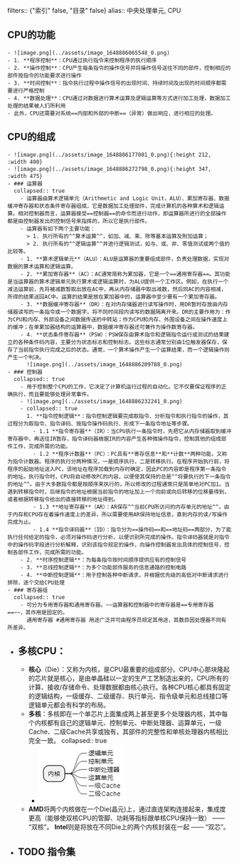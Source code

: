 filters:: {"索引" false, "目录" false}
alias:: 中央处理单元, CPU

## CPU的功能
	- ![image.png](../assets/image_1648886065548_0.png)
	- 1. **程序控制**：CPU通过执行指令来控制程序的执行顺序
	- 2. **操作控制**：CPU产生每条指令的操作信号并将操作信号送往不同的部件，控制相应的部件按指令的功能要求进行操作
	- 3. **时间控制**：指令执行过程中操作信号的出现时间、持续时间及出现的时间顺序都需要进行严格控制
	- 4. **数据处理**：CPU通过对数据进行算术运算及逻辑运算等方式进行加工处理，数据加工处理的结果被人们所利用
	- 此外，CPU还需要对系统==内部和外部的中断==（异常）做出响应，进行相应的处理。
## CPU的组成
	- ![image.png](../assets/image_1648886177081_0.png){:height 212, :width 400}
	- ![image.png](../assets/image_1648886272798_0.png){:height 347, :width 475}
	- ### 运算器
	  collapsed:: true
		- 运算器由算术逻辑单元（Arithmetic and Logic Unit，ALU）、累加寄存器、数据缓冲寄存器和状态条件寄存器组成，它是数据加工处理部件，完成计算机的各种算术和逻辑运算。相对控制器而言，运算器接受==控制器==的命令而进行动作，即运算器所进行的全部操作都是由控制器发出的控制信号来指挥的，所以它是执行部件。
		- 运算器有如下两个主要功能：
		  > 1. 执行所有的^^算术运算^^，如加、减、乘、除等基本运算及附加运算；
		  > 2. 执行所有的^^逻辑运算^^并进行逻辑测试，如与、或、非、零值测试或两个值的比较等。
		- 1. **算术逻辑单元**（ALU）：ALU是运算器的重要组成部件，负责处理数据，实现对数据的算术运算和逻辑运算。
		- 2. **累加寄存器**（AC）：AC通常简称为累加器，它是一个==通用寄存器==。其功能是当运算器的算术逻辑单元执行算术或逻辑运算时，为ALU提供一个工作区。例如，在执行一个减法运算前，先将被减数暂取出放在AC中，再从内存储器中取出减数，然后同AC的内容相减，所得的结果送回AC中。运算的结果是放在累加器中的，运算器中至少要有一个累加寄存器。
		- 3. **数据缓冲寄存器**（DR）：在对内存储器进行读写操作时，用DR暂时存放由内存储器读写的一条指令或一个数据字，将不同时间段内读写的数据隔离开来。DR的主要作用为：作为CPU和内存、外部设备之间数据传送的中转站；作为CPU和内存、外围设备之间在操作速度上的缓冲；在单累加器结构的运算器中，数据缓冲寄存器还可兼作为操作数寄存器。
		- 4. **状态条件寄存器**（PSW）：PSW保存由算术指令和逻辑指令运行或测试的结果建立的各种条件码内容，主要分为状态标志和控制标志。这些标志通常分别由1位触发器保存，保存了当前指令执行完成之后的状态。通常，一个算术操作产生一个运算结果，而一个逻辑操作则产生一个判决。
		  ![image.png](../assets/image_1648886209788_0.png)
	- ### 控制器
	  collapsed:: true
		- 用于控制整个CPU的工作，它决定了计算机运行过程的自动化。它不仅要保证程序的正确执行，而且要能够处理异常事件。
		- ![image.png](../assets/image_1648886232241_0.png)
		- collapsed:: true
		  1. **指令控制逻辑**：指令控制逻辑要完成取指令、分析指令和执行指令的操作，其过程分为取指令、指令译码、按指令操作码执行、形成下一条指令地址等步骤。
			- 1.1 **指令寄存器**（IR）：当CPU执行一条指令时，先把它从内存储器取到缓冲寄存器中，再送往IR暂存，指令译码器根据IR的内容产生各种微操作指令，控制其他的组成部件工作，完成所需的功能。
			- 1.2 **程序计数器**（PC）：PC具有**寄存信息**和**计数**两种功能，又称为指令计数器。程序的执行分两种情况，一是顺序执行，二是转移执行。在程序开始执行前，将程序的起始地址送入PC，该地址在程序加载到内存时确定，因此PC的内容即是程序第一条指令的地址。执行指令时，CPU将自动修改PC的内容，以便使其保持的总是^^将要执行的下一条指令的地址^^。由于大多数指令都是按顺序来执行的，所以修改的过程通常只是简单地对PC加1。当遇到转移指令时，后继指令的地址根据当前指令的地址加上一个向前或向后转移的位移量得到，或者根据转移指令给出的直接转移的地址得到。
			- 1.3 **地址寄存器**（AR）：AR保存^^当前CPU所访问的内存单元的地址^^。由于内存和CPU存在着操作速度上的差异，所以需要使用AR保持地址信息，直到内存的读/写操作完成为止。
			- 1.4 **指令译码器**（ID）：指令分为==操作码==和==地址码==两部分，为了能执行任何给定的指令，必须对操作码进行分析，以便识别所完成的操作。指令译码器就是对指令中的操作码字段进行分析解释，识别该指令规定的操作，向操作控制器发出具体的控制信号，控制各部件工作，完成所需的功能。
		- 2. **时序控制逻辑**：为每条指令按时间顺序提供应有的控制信号
		- 3. **总线控制逻辑**：为多个功能部件服务的信息通路的控制电路
		- 4. **中断控制逻辑**：用于控制各种中断请求，并根据优先级的高低对中断请求进行排除，逐个交给CPU处理
	- ### 寄存器组
	  collapsed:: true
		- 可分为专用寄存器和通用寄存器。~~运算器和控制器中的寄存器是==专用寄存器==~~，其作用是固定的。
		  通用寄存器 #通用寄存器 用途广泛并可由程序员规定其用途，其数目因处理器不同有所差异。
- ## 多核CPU：
	- **核心**（Die）：又称为内核，是CPU最重要的组成部分。CPU中心那块隆起的芯片就是核心，是由单晶硅以一定的生产工艺制造出来的，CPU所有的计算、接收/存储命令、处理数据都由核心执行。各种CPU核心都具有固定的逻辑结构，一级缓存、二级缓存、执行单元、指令级单元和总线接口等逻辑单元都会有科学的布局。
	- **多核**：多核即在一个单芯片上面集成两上甚至更多个处理器内核，其中每个内核都有自己的逻辑单元、控制单元、中断处理器、运算单元，一级Cache、二级Cache共享或独有，其部件的完整性和单核处理器内核相比完全一致。
	  collapsed:: true
		- ![image.png](../assets/image_1648886472783_0.png)
	- **AMD**将两个内核做在一个Die(晶元)上，通过直连架构连接起来，集成度更高（能够使双核CPU的管脚、功耗等指标跟单核CPU保持一致） —— “双核”。
	  **Intel**则是将放在不同Die上的两个内核封装在一起 —— “双芯”。
- ## TODO 指令集